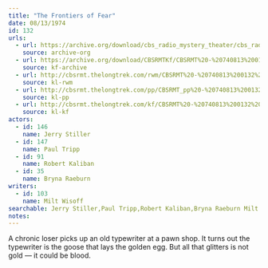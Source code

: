 ```yaml
---
title: "The Frontiers of Fear"
date: 08/13/1974
id: 132
urls: 
  - url: https://archive.org/download/cbs_radio_mystery_theater/cbs_radio_mystery_theater-0101-0150.zip/cbs_radio_mystery_theater-0101-0150%2Fcbsrmt_0132_the_frontiers_of_fear.mp3
    source: archive-org
  - url: https://archive.org/download/CBSRMTKf/CBSRMT%20-%20740813%200132%20The%20Frontier%20Of%20Fear_kf.mp3
    source: kf-archive
  - url: http://cbsrmt.thelongtrek.com/rwm/CBSRMT%20-%20740813%200132%20The%20Frontier%20of%20Fear_rwm.mp3
    source: kl-rwm
  - url: http://cbsrmt.thelongtrek.com/pp/CBSRMT_pp%20-%20740813%200132%20The%20Frontier%20of%20Fear.mp3
    source: kl-pp
  - url: http://cbsrmt.thelongtrek.com/kf/CBSRMT%20-%20740813%200132%20The%20Frontier%20Of%20Fear_kf.mp3
    source: kl-kf
actors:  
  - id: 146
    name: Jerry Stiller  
  - id: 147
    name: Paul Tripp  
  - id: 91
    name: Robert Kaliban  
  - id: 35
    name: Bryna Raeburn
writers:  
  - id: 103
    name: Milt Wisoff
searchable: Jerry Stiller,Paul Tripp,Robert Kaliban,Bryna Raeburn Milt Wisoff
notes:  
---
```

A chronic loser picks up an old typewriter at a pawn shop. It turns out the typewriter is the goose that lays the golden egg. But all that glitters is not gold — it could be blood.